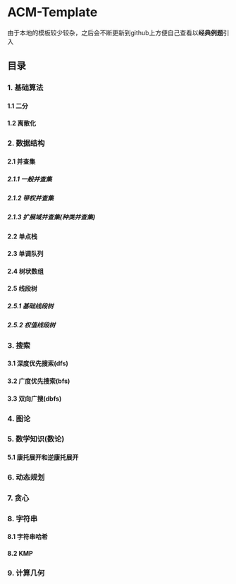 # ACM-Template
由于本地的模板较少较杂，之后会不断更新到github上方便自己查看以**经典例题**引入

## 目录

### 1. 基础算法

#### 1.1 二分

#### 1.2 离散化



### 2. 数据结构

#### 2.1 并查集

##### 2.1.1 一般并查集
##### 2.1.2 带权并查集
##### 2.1.3 扩展域并查集(种类并查集)


#### 2.2 单点栈

#### 2.3 单调队列

#### 2.4 树状数组

#### 2.5 线段树

##### 2.5.1 基础线段树
##### 2.5.2 权值线段树


### 3. 搜索

#### 3.1 深度优先搜索(dfs)
#### 3.2 广度优先搜索(bfs)
#### 3.3 双向广搜(dbfs)

### 4. 图论



### 5. 数学知识(数论)

#### 5.1 康托展开和逆康托展开


### 6. 动态规划


### 7. 贪心


### 8. 字符串

#### 8.1 字符串哈希
#### 8.2 KMP


### 9. 计算几何

